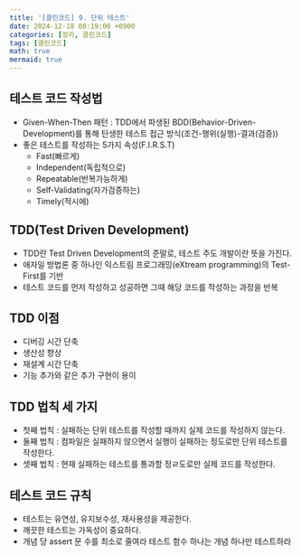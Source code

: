 ```yaml
---
title: '[클린코드] 9. 단위 테스트'
date: 2024-12-18 08:19:00 +0900
categories: [정리, 클린코드]
tags: [클린코드]
math: true
mermaid: true
---
```


## 테스트 코드 작성법
- Given-When-Then 패턴 : TDD에서 파생된 BDD(Behavior-Driven-Development)를 통해 탄생한 테스트 접근 방식(조건-행위(실행)-결과(검증))
- 좋은 테스트를 작성하는 5가지 속성(F.I.R.S.T)
    - Fast(빠르게)
    - Independent(독립적으로)
    - Repeatable(반복가능하게)
    - Self-Validating(자가검증하는)
    - Timely(적시에)

## TDD(Test Driven Development)
- TDD란 Test Driven Development의 준말로, 테스트 주도 개발이란 뜻을 가진다.
- 애자일 방법론 중 하나인 익스트림 프로그래밍(eXtream programming)의 Test-First를 기반
- 테스트 코드를 먼저 작성하고 성공하면 그때 해당 코드를 작성하는 과정을 반복

## TDD 이점
- 디버깅 시간 단축
- 생산성 향상
- 재설계 시간 단축
- 기능 추가와 같은 추가 구현이 용이

## TDD 법칙 세 가지
- 첫째 법칙 : 실패하는 단위 테스트를 작성할 때까지 실제 코드를 작성하지 않는다.
- 둘째 법칙 : 컴파일은 실패하지 않으면서 실행이 실패하는 정도로만 단위 테스트를 작성한다.
- 셋째 법칙 : 현재 실패하는 테스트를 통과할 정ㄹ도로만 실제 코드를 작성한다.

## 테스트 코드 규칙
- 테스트는 유연성, 유지보수성, 재사용성을 제공한다.
- 깨끗한 테스트는 가독성이 중요하다.
- 개념 당 assert 문 수를 최소로 줄여라
테스트 함수 하나는 개념 하나만 테스트하라